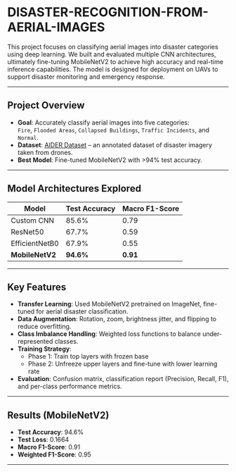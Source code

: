 # DISASTER-RECOGNITION-FROM-AERIAL-IMAGES

This project focuses on classifying aerial images into disaster categories using deep learning. We built and evaluated multiple CNN architectures, ultimately fine-tuning MobileNetV2 to achieve high accuracy and real-time inference capabilities. The model is designed for deployment on UAVs to support disaster monitoring and emergency response.

---

## Project Overview

- **Goal**: Accurately classify aerial images into five categories:  
  `Fire`, `Flooded Areas`, `Collapsed Buildings`, `Traffic Incidents`, and `Normal`.
- **Dataset**: [AIDER Dataset](https://zenodo.org/records/3888300#.XvCPQUUzaUk) – an annotated dataset of disaster imagery taken from drones.
- **Best Model**: Fine-tuned MobileNetV2 with >94% test accuracy.

---

## Model Architectures Explored

| Model           | Test Accuracy | Macro F1-Score |
|----------------|---------------|----------------|
| Custom CNN     | 85.6%         | 0.79           |
| ResNet50       | 67.7%         | 0.59           |
| EfficientNetB0 | 67.9%         | 0.55           |
| **MobileNetV2**| **94.6%**     | **0.91**       |

---

## Key Features

- **Transfer Learning**: Used MobileNetV2 pretrained on ImageNet, fine-tuned for aerial disaster classification.
- **Data Augmentation**: Rotation, zoom, brightness jitter, and flipping to reduce overfitting.
- **Class Imbalance Handling**: Weighted loss functions to balance under-represented classes.
- **Training Strategy**:
  - Phase 1: Train top layers with frozen base
  - Phase 2: Unfreeze upper layers and fine-tune with lower learning rate
- **Evaluation**: Confusion matrix, classification report (Precision, Recall, F1), and per-class performance metrics.

---

## Results (MobileNetV2)

- **Test Accuracy**: 94.6%
- **Test Loss**: 0.1664
- **Macro F1-Score**: 0.91
- **Weighted F1-Score**: 0.95

---

